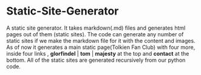 # Static-Site-Generator

A static site generator. It takes markdown(.md) files and generates html pages out of them (static sites).
The code can generate any number of static sites if we make the markdown file for it with the content and images.
As of now it generates a main static page(Tolkien Fan Club) with four more, inside four links , **glorfindel** | **tom** | **majesty** at the top and **contact** at the bottom.
All of the static sites are generated recursively from our python code.
